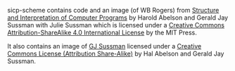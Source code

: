 sicp-scheme contains code and an image (of WB Rogers) from [Structure and 
Interpretation of Computer Programs][SICP] by Harold Abelson and Gerald Jay Sussman 
with Julie Sussman which is licensed under a [Creative Commons 
Attribution-ShareAlike 4.0 International License][CC4] by the MIT Press.

It also contains an image of [GJ Sussman][Lectures] licensed under a [Creative Commons 
License (Attribution Share-Alike)][CC3] by Hal Abelson and Gerald Jay Sussman.

[SICP]: https://mitpress.mit.edu/sites/default/files/sicp/index.html
[CC4]: https://creativecommons.org/licenses/by-sa/4.0/
[CC3]: https://creativecommons.org/licenses/by-sa/3.0/
[Lectures]: http://groups.csail.mit.edu/mac/classes/6.001/abelson-sussman-lectures/
